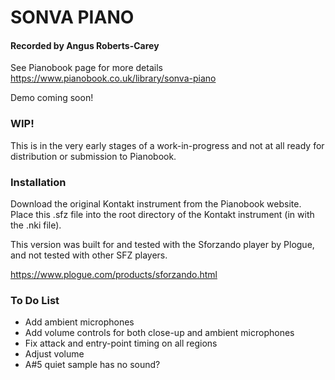 # SONVA PIANO #
#### Recorded by Angus Roberts-Carey ####
See Pianobook page for more details  
https://www.pianobook.co.uk/library/sonva-piano  

Demo coming soon!

### WIP! ###
This is in the very early stages of a work-in-progress and not at all ready for distribution or submission to Pianobook.  

### Installation ###
Download the original Kontakt instrument from the Pianobook website.  Place this .sfz file into the root directory of the Kontakt instrument (in with the .nki file).

This version was built for and tested with the Sforzando player by Plogue, and not tested with other SFZ players.  

https://www.plogue.com/products/sforzando.html  

### To Do List ###
- Add ambient microphones
- Add volume controls for both close-up and ambient microphones
- Fix attack and entry-point timing on all regions
- Adjust volume
- A#5 quiet sample has no sound?

